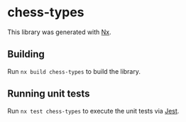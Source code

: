 # chess-types

This library was generated with [Nx](https://nx.dev).

## Building

Run `nx build chess-types` to build the library.

## Running unit tests

Run `nx test chess-types` to execute the unit tests via [Jest](https://jestjs.io).
